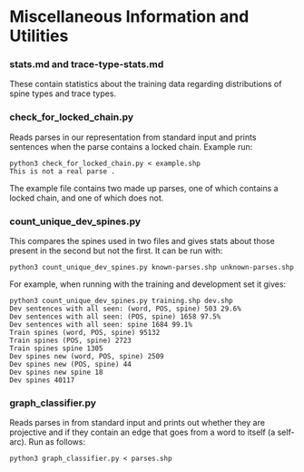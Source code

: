 # Miscellaneous Information and Utilities

### stats.md and trace-type-stats.md

These contain statistics about the training data regarding distributions of spine types and trace types.

### check_for_locked_chain.py

Reads parses in our representation from standard input and prints sentences when the parse contains a locked chain.
Example run:

```Shell
python3 check_for_locked_chain.py < example.shp
This is not a real parse .
```

The example file contains two made up parses, one of which contains a locked chain, and one of which does not.

### count_unique_dev_spines.py

This compares the spines used in two files and gives stats about those present in the second but not the first.
It can be run with:

```Shell
python3 count_unique_dev_spines.py known-parses.shp unknown-parses.shp
```

For example, when running with the training and development set it gives:

```Shell
python3 count_unique_dev_spines.py training.shp dev.shp
Dev sentences with all seen: (word, POS, spine) 503 29.6%
Dev sentences with all seen: (POS, spine) 1658 97.5%
Dev sentences with all seen: spine 1684 99.1%
Train spines (word, POS, spine) 95132
Train spines (POS, spine) 2723
Train spines spine 1305
Dev spines new (word, POS, spine) 2509
Dev spines new (POS, spine) 44
Dev spines new spine 18
Dev spines 40117
```

### graph_classifier.py

Reads parses in from standard input and prints out whether they are projective and if they contain an edge that goes from a word to itself (a self-arc).
Run as follows:

```Shell
python3 graph_classifier.py < parses.shp
```

